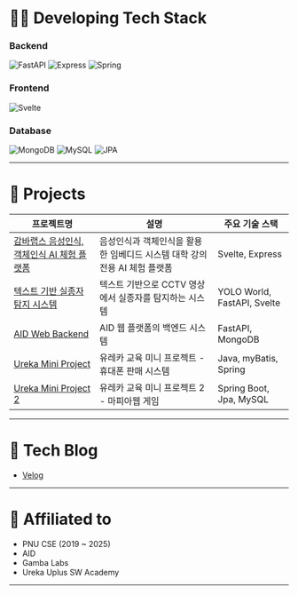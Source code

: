 # 👨‍💻 Developing Tech Stack

### **Backend**
![FastAPI](https://img.shields.io/badge/FastAPI-009688?style=flat-square&logo=fastapi&logoColor=white)
![Express](https://img.shields.io/badge/Express.js-000000?style=flat-square&logo=express&logoColor=white)
![Spring](https://img.shields.io/badge/Spring-6DB33F?style=flat-square&logo=spring&logoColor=white)

### **Frontend**
![Svelte](https://img.shields.io/badge/Svelte-FF3E00?style=flat-square&logo=svelte&logoColor=white)

### **Database**
![MongoDB](https://img.shields.io/badge/MongoDB-47A248?style=flat-square&logo=mongodb&logoColor=white)
![MySQL](https://img.shields.io/badge/MySQL-4479A1?style=flat-square&logo=mysql&logoColor=white)
![JPA](https://img.shields.io/badge/JPA-59666C?style=flat-square&logo=java&logoColor=white)

---

# 📂 Projects

| 프로젝트명 | 설명 | 주요 기술 스택 |
|-----------|------|----------------|
| [감바랩스 음성인식, 객체인식 AI 체험 플랫폼](https://github.com/jmk445/gamba-trainer.git) | 음성인식과 객체인식을 활용한 임베디드 시스템 대학 강의 전용 AI 체험 플랫폼 | Svelte, Express |
| [텍스트 기반 실종자 탐지 시스템](https://github.com/jmk445/missing-person-detector-backend.git) | 텍스트 기반으로 CCTV 영상에서 실종자를 탐지하는 시스템 | YOLO World, FastAPI, Svelte |
| [AID Web Backend](https://github.com/jmk445/AID_WEB.git) | AID 웹 플랫폼의 백엔드 시스템 | FastAPI, MongoDB |
| [Ureka Mini Project](https://github.com/jmk445/ureca-phonemanager.git) | 유레카 교육 미니 프로젝트 - 휴대폰 판매 시스템 | Java, myBatis, Spring|
| [Ureka Mini Project 2](https://github.com/jmk445/ureca-miniproject-2) | 유레카 교육 미니 프로젝트 2 - 마피아웹 게임 | Spring Boot, Jpa, MySQL|
---

# 📝 Tech Blog
- [Velog](https://velog.io/@jmk445) 

---

# 🏫 Affiliated to
- PNU CSE (2019 ~ 2025)
- AID
- Gamba Labs
- Ureka Uplus SW Academy


---

<!--
**jmk445/jmk445** is a ✨ _special_ ✨ repository because its `README.md` (this file) appears on your GitHub profile.

Here are some ideas to get you started:

- 🔭 I’m currently working on ...
- 👯 I’m looking to collaborate on ...
- 🤔 I’m looking for help with ...
- 💬 Ask me about ...
- 📫 How to reach me: ...
- 😄 Pronouns: ...
- ⚡ Fun fact: ...
-->
